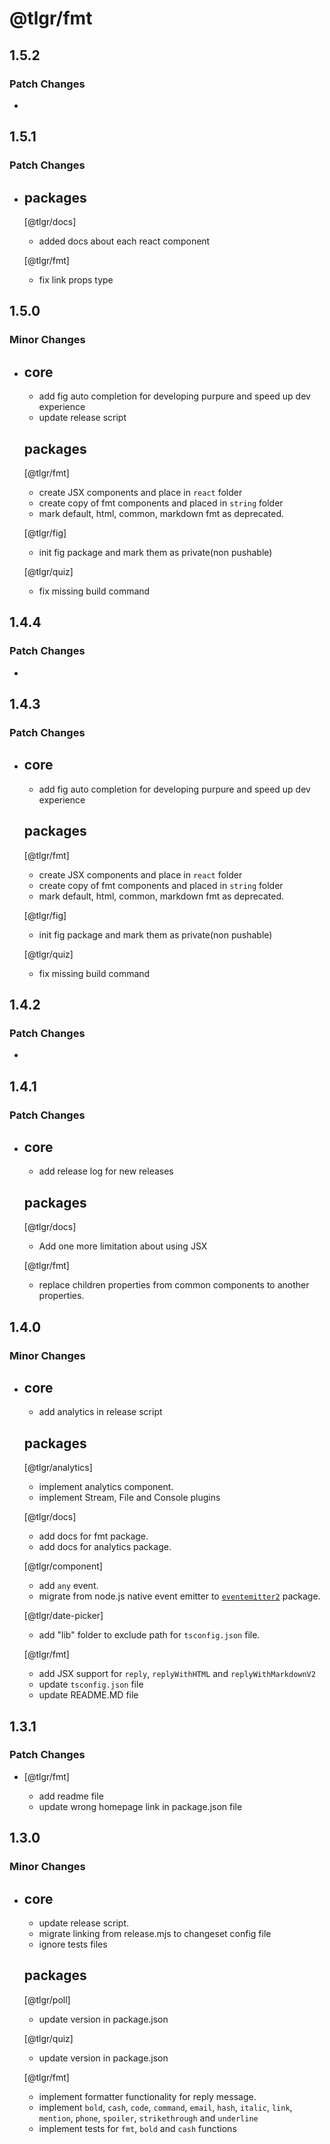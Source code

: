 # @tlgr/fmt

## 1.5.2

### Patch Changes

-

## 1.5.1

### Patch Changes

- ## packages

  [@tlgr/docs]

  - added docs about each react component

  [@tlgr/fmt]

  - fix link props type

## 1.5.0

### Minor Changes

- ## core

  - add fig auto completion for developing purpure and speed up dev experience
  - update release script

  ## packages

  [@tlgr/fmt]

  - create JSX components and place in `react` folder
  - create copy of fmt components and placed in `string` folder
  - mark default, html, common, markdown fmt as deprecated.

  [@tlgr/fig]

  - init fig package and mark them as private(non pushable)

  [@tlgr/quiz]

  - fix missing build command

## 1.4.4

### Patch Changes

-

## 1.4.3

### Patch Changes

- ## core

  - add fig auto completion for developing purpure and speed up dev experience

  ## packages

  [@tlgr/fmt]

  - create JSX components and place in `react` folder
  - create copy of fmt components and placed in `string` folder
  - mark default, html, common, markdown fmt as deprecated.

  [@tlgr/fig]

  - init fig package and mark them as private(non pushable)

  [@tlgr/quiz]

  - fix missing build command

## 1.4.2

### Patch Changes

-

## 1.4.1

### Patch Changes

- ## core

  - add release log for new releases

  ## packages

  [@tlgr/docs]

  - Add one more limitation about using JSX

  [@tlgr/fmt]

  - replace children properties from common components to another properties.

## 1.4.0

### Minor Changes

- ## core

  - add analytics in release script

  ## packages

  [@tlgr/analytics]

  - implement analytics component.
  - implement Stream, File and Console plugins

  [@tlgr/docs]

  - add docs for fmt package.
  - add docs for analytics package.

  [@tlgr/component]

  - add `any` event.
  - migrate from node.js native event emitter to [`eventemitter2`](https://github.com/EventEmitter2/EventEmitter2) package.

  [@tlgr/date-picker]

  - add "lib" folder to exclude path for `tsconfig.json` file.

  [@tlgr/fmt]

  - add JSX support for `reply`, `replyWithHTML` and `replyWithMarkdownV2`
  - update `tsconfig.json` file
  - update README.MD file

## 1.3.1

### Patch Changes

- [@tlgr/fmt]

  - add readme file
  - update wrong homepage link in package.json file

## 1.3.0

### Minor Changes

- ## core

  - update release script.
  - migrate linking from release.mjs to changeset config file
  - ignore tests files

  ## packages

  [@tlgr/poll]

  - update version in package.json

  [@tlgr/quiz]

  - update version in package.json

  [@tlgr/fmt]

  - implement formatter functionality for reply message.
  - implement `bold`, `cash`, `code`, `command`, `email`, `hash`, `italic`, `link`, `mention`, `phone`, `spoiler`, `strikethrough` and `underline`
  - implement tests for `fmt`, `bold` and `cash` functions
